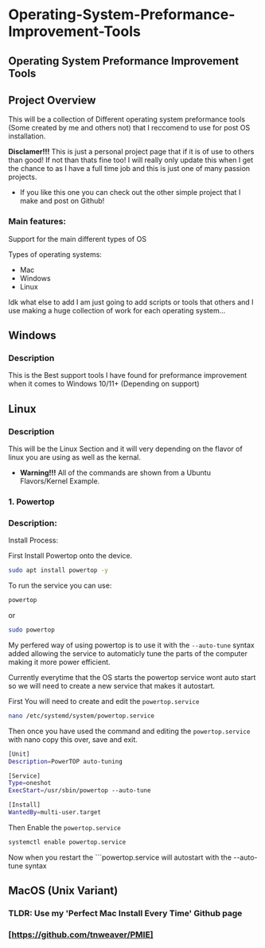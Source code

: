 # Operating-System-Preformance-Improvement-Tools
## Operating System Preformance Improvement Tools
## Project Overview
This will be a collection of Different operating system preformance tools (Some created by me and others not) that I reccomend to use for post OS installation.


**Disclamer!!!** This is just a personal project page that if it is of use to others than good! If not than thats fine too! I will really only update this when I get the chance to as I have a full time job and this is just one of many passion projects.
- If you like this one you can check out the other simple project that I make and post on Github!
### Main features:
Support for the main different types of OS

Types of operating systems:
- Mac 
- Windows
- Linux


Idk what else to add I am just going to add scripts or tools that others and I use making a huge collection of work for each operating system...


## Windows
### Description
This is the Best support tools I have found for preformance improvement when it comes to Windows 10/11+ (Depending on support)


## Linux
### Description
This will be the Linux Section and it will very depending on the flavor of linux you are using as well as the kernal.
- **Warning!!!** All of the commands are shown from a Ubuntu Flavors/Kernel Example.



### 1. Powertop
### Description:


Install Process:

First Install Powertop onto the device.

```Bash
sudo apt install powertop -y 
```
To run the service you can use:
```bash
powertop
```
or 
```bash
sudo powertop
```

My perfered way of using powertop is to use it with the ```--auto-tune``` syntax added allowing the service to automaticly tune the parts of the computer making it more power efficient. 

Currently everytime that the OS starts the powertop service wont auto start so we will need to create a new service that makes it autostart.

First You will need to create and edit the ```powertop.service``` 
```bash
nano /etc/systemd/system/powertop.service
```
Then once you have used the command and editing the ```powertop.service``` with nano copy this over, save and exit.
```bash
[Unit]
Description=PowerTOP auto-tuning

[Service]
Type=oneshot
ExecStart=/usr/sbin/powertop --auto-tune

[Install]
WantedBy=multi-user.target
```

Then Enable the ```powertop.service```
```bash
systemctl enable powertop.service
```
Now when you restart the ```powertop.service will autostart with the --auto-tune syntax 

## MacOS (Unix Variant)
### TLDR: Use my 'Perfect Mac Install Every Time' Github page
### [https://github.com/tnweaver/PMIE]